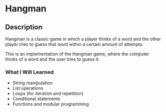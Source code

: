 # Hangman


## Description
Hangman is a classic game in which a player thinks of a word and the other player tries to guess that word within a certain amount of attempts.

This is an implementation of the Hangman game, where the computer thinks of a word and the user tries to guess it. 

### What I Will Learned
- String manipulation
- List operations
- Loops (for iteration and repetition)
- Conditional statements
- Functions and modular programming


